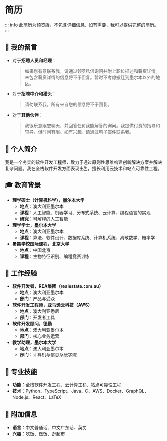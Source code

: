 # 简历

::: info
此简历为预览版，不包含详细信息。如有需要，我可以提供完整的简历。
:::

## 📨 我的留言

- 对于**招聘人员和经理**：
  > 如果您有意联系我，请通过领英私信询问并附上职位描述和薪资详情。未包含薪资详情的信息将不予回复。暂时不考虑搬迁到墨尔本以外的地区。
- 对于**招聘中介和猎头**：
  > 请勿联系我。所有来自您的信息将不予回复。
- 对于**其他伙伴**：
  > 我很乐意跟您聊天，并回答任何我能解答的询问。我提供付费的指导和辅导，但时间有限。如有兴趣，请通过电子邮件联系我。

## 📇 个人简介

我是一个务实的软件开发工程师，致力于通过原则性思维构建创新解决方案并解决复杂问题。我在全栈软件开发方面表现出色，擅长利用云技术和站点可靠性工程。

## 🎓 教育背景

- **理学硕士（计算机科学），墨尔本大学**
  - **地点**：澳大利亚墨尔本
  - **课程**：人工智能、机器学习、分布式系统、云计算、编程语言的实现
  - **研究**：可解释的人工智能
- **理学学士，墨尔本大学**
  - **地点**：澳大利亚墨尔本
  - **课程**：算法、软件设计、数据库系统、计算机系统、离散数学、概率学
- **暑期学校国际课程，北京大学**
  - **地点**：中国北京
  - **课程**：生物特征识别、编程竞赛训练

## 🏢 工作经验

- **软件开发者，REA集团（realestate.com.au）**
  - **地点**：澳大利亚墨尔本
  - **部门**：产品与受众
- **软件开发工程师，亚马逊云科技（AWS）**
  - **地点**：澳大利亚悉尼
  - **部门**：开发者工具
- **软件开发顾问，德勤**
  - **地点**：澳大利亚墨尔本
  - **部门**：核心业务运营
- **教学助理，墨尔本大学**
  - **地点**：澳大利亚墨尔本
  - **部门**：计算机与信息系统学院

## 🚀 专业技能

- **功能**：全栈软件开发工程、云计算工程、站点可靠性工程
- **技术**：Python、TypeScript、Java、C、AWS、Docker、GraphQL、Node.js、React、LaTeX

## 🍟 附加信息

- **语言**：中文普通话、中文广东话、英文
- **兴趣**：吃饭、做饭、逛超市
